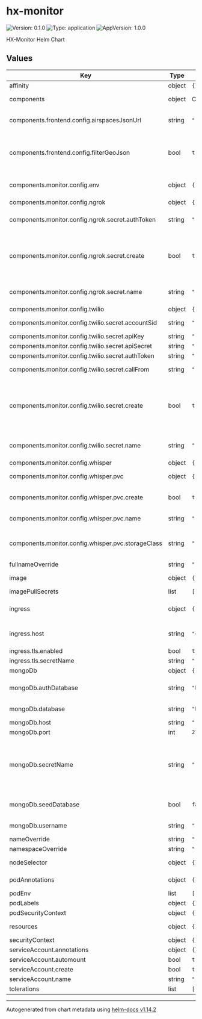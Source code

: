 # hx-monitor

![Version: 0.1.0](https://img.shields.io/badge/Version-0.1.0-informational?style=flat-square) ![Type: application](https://img.shields.io/badge/Type-application-informational?style=flat-square) ![AppVersion: 1.0.0](https://img.shields.io/badge/AppVersion-1.0.0-informational?style=flat-square)

HX-Monitor Helm Chart

## Values

| Key | Type | Default | Description |
|-----|------|---------|-------------|
| affinity | object | `{}` | Pods affinities |
| components | object | Component specification, see below for defaults | HX-Monitor core components |
| components.frontend.config.airspacesJsonUrl | string | `""` | Uses SHV hosted JSON if left empty |
| components.frontend.config.filterGeoJson | bool | `true` | Pre-filter GeoJSON. Disable if hosting pre-filtered JSON. |
| components.monitor.config.env | object | `{"TWILIO_CALL_LENGTH":36,"TWILIO_PARTIAL_TRANSCRIPTIONS":0,"USE_TWILIO_TRANSCRIPTION":1,"USE_WHISPER_TRANSCRIPTION":0,"WHISPER_DO_MODEL_DOWNLOAD":1,"WHISPER_MODEL":"tiny.en","WHISPER_MODELS_PATH":"./models_whisper"}` | Only envs as specified below will be templated |
| components.monitor.config.ngrok | object | `{"enable":false,"secret":{"authToken":"","create":true,"name":""}}` | ngrok config |
| components.monitor.config.ngrok.secret.authToken | string | `""` | ngrok auth token, used if 'create: true' |
| components.monitor.config.ngrok.secret.create | bool | `true` | Create secret. Set to 'false' if you bring your own secret    Must have key "NGROK_AUTH" |
| components.monitor.config.ngrok.secret.name | string | `""` | Name of your own custom secret |
| components.monitor.config.twilio | object | `{"secret":{"accountSid":"","apiKey":"","apiSecret":"","authToken":"","callFrom":"","create":true,"name":""}}` | Twilio credentials |
| components.monitor.config.twilio.secret.accountSid | string | `""` | Twilio account SID |
| components.monitor.config.twilio.secret.apiKey | string | `""` | Twilio API key  |
| components.monitor.config.twilio.secret.apiSecret | string | `""` | Twilio API secret  |
| components.monitor.config.twilio.secret.authToken | string | `""` | Twilio auth token |
| components.monitor.config.twilio.secret.callFrom | string | `""` | Twilio call from number |
| components.monitor.config.twilio.secret.create | bool | `true` | Create secret. Set to 'false' if you bring your own secret    See secret_twilio.yaml template for required keys |
| components.monitor.config.twilio.secret.name | string | `""` | Name of your own custom secret |
| components.monitor.config.whisper | object | `{"pvc":{"create":true,"name":"","size":"1Gi","storageClass":""}}` | Whisper config |
| components.monitor.config.whisper.pvc | object | `{"create":true,"name":"","size":"1Gi","storageClass":""}` | PVC used for whisper models |
| components.monitor.config.whisper.pvc.create | bool | `true` | Create PVC. Set to 'false' if you bring your own |
| components.monitor.config.whisper.pvc.name | string | `""` | Name of your own custom PVC |
| components.monitor.config.whisper.pvc.storageClass | string | `""` | The following fields are only used if 'create: true' |
| fullnameOverride | string | `""` |  |
| image | object | `{"pullPolicy":"IfNotPresent"}` | Global image definitions |
| imagePullSecrets | list | `[]` |  |
| ingress | object | `{"annotations":{},"className":"","host":"chart-example.local","tls":{"enabled":true,"secretName":""}}` | Ingress configuration, opiniated |
| ingress.host | string | `"chart-example.local"` | Host used for the ingress object (also TLS) |
| ingress.tls.enabled | bool | `true` | Enable TLS |
| ingress.tls.secretName | string | `""` | Certificate secret |
| mongoDb | object | `{"authDatabase":"hx","database":"hx","host":"","port":27017,"secretName":"","seedDatabase":false,"username":""}` | MongoDB config |
| mongoDb.authDatabase | string | `"hx"` | If defined uses custom auth database |
| mongoDb.database | string | `"hx"` | HX monitor database name |
| mongoDb.host | string | `""` | MongoDB host |
| mongoDb.port | int | `27017` | MongoDB port |
| mongoDb.secretName | string | `""` | Name of MongoDB secret containing the password    It needs the key "mongodb-passwords" |
| mongoDb.seedDatabase | bool | `false` | Seed database with initial data (Destructive!) |
| mongoDb.username | string | `""` | MongoDB username |
| nameOverride | string | `""` |  |
| namespaceOverride | string | `""` |  |
| nodeSelector | object | `{}` | Pods node selector |
| podAnnotations | object | `{}` | Global pod configs |
| podEnv | list | `[]` |  |
| podLabels | object | `{}` |  |
| podSecurityContext | object | `{}` |  |
| resources | object | `{}` | Pods resource constraints |
| securityContext | object | `{}` |  |
| serviceAccount.annotations | object | `{}` |  |
| serviceAccount.automount | bool | `true` |  |
| serviceAccount.create | bool | `true` |  |
| serviceAccount.name | string | `""` |  |
| tolerations | list | `[]` | Pods tolerations |

----------------------------------------------
Autogenerated from chart metadata using [helm-docs v1.14.2](https://github.com/norwoodj/helm-docs/releases/v1.14.2)
